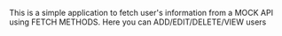 This is a simple application to fetch user's information from a MOCK API using FETCH METHODS.
Here you can ADD/EDIT/DELETE/VIEW users
